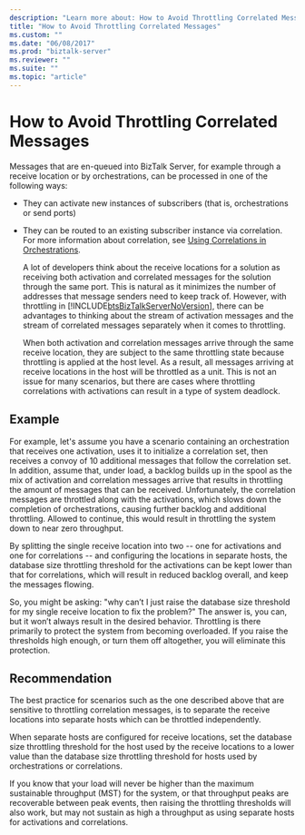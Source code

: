 ```yaml
---
description: "Learn more about: How to Avoid Throttling Correlated Messages"
title: "How to Avoid Throttling Correlated Messages"
ms.custom: ""
ms.date: "06/08/2017"
ms.prod: "biztalk-server"
ms.reviewer: ""
ms.suite: ""
ms.topic: "article"
---
```

# How to Avoid Throttling Correlated Messages
Messages that are en-queued into BizTalk Server, for example through a receive location or by orchestrations, can be processed in one of the following ways:  
  
- They can activate new instances of subscribers (that is, orchestrations or send ports)  
  
- They can be routed to an existing subscriber instance via correlation. For more information about correlation, see [Using Correlations in Orchestrations](../core/using-correlations-in-orchestrations.md).  
  
  A lot of developers think about the receive locations for a solution as receiving both activation and correlated messages for the solution through the same port. This is natural as it minimizes the number of addresses that message senders need to keep track of. However, with throttling in [!INCLUDE[btsBizTalkServerNoVersion](../includes/btsbiztalkservernoversion-md.md)], there can be advantages to thinking about the stream of activation messages and the stream of correlated messages separately when it comes to throttling.  
  
  When both activation and correlation messages arrive through the same receive location, they are subject to the same throttling state because throttling is applied at the host level. As a result, all messages arriving at receive locations in the host will be throttled as a unit. This is not an issue for many scenarios, but there are cases where throttling correlations with activations can result in a type of system deadlock.  
  
## Example  
 For example, let's assume you have a scenario containing an orchestration that receives one activation, uses it to initialize a correlation set, then receives a convoy of 10 additional messages that follow the correlation set. In addition, assume that, under load, a backlog builds up in the spool as the mix of activation and correlation messages arrive that results in throttling the amount of messages that can be received. Unfortunately, the correlation messages are throttled along with the activations, which slows down the completion of orchestrations, causing further backlog and additional throttling. Allowed to continue, this would result in throttling the system down to near zero throughput.  
  
 By splitting the single receive location into two -- one for activations and one for correlations -- and configuring the locations in separate hosts, the database size throttling threshold for the activations can be kept lower than that for correlations, which will result in reduced backlog overall, and keep the messages flowing.  
  
 So, you might be asking: "why can’t I just raise the database size threshold for my single receive location to fix the problem?" The answer is, you can, but it won’t always result in the desired behavior. Throttling is there primarily to protect the system from becoming overloaded. If you raise the thresholds high enough, or turn them off altogether, you will eliminate this protection.  
  
## Recommendation  
 The best practice for scenarios such as the one described above that are sensitive to throttling correlation messages, is to separate the receive locations into separate hosts which can be throttled independently.  
  
 When separate hosts are configured for receive locations, set the database size throttling threshold for the host used by the receive locations to a lower value than the database size throttling threshold for hosts used by orchestrations or correlations.  
  
 If you know that your load will never be higher than the maximum sustainable throughput (MST) for the system, or that throughput peaks are recoverable between peak events, then raising the throttling thresholds will also work, but may not sustain as high a throughput as using separate hosts for activations and correlations.

